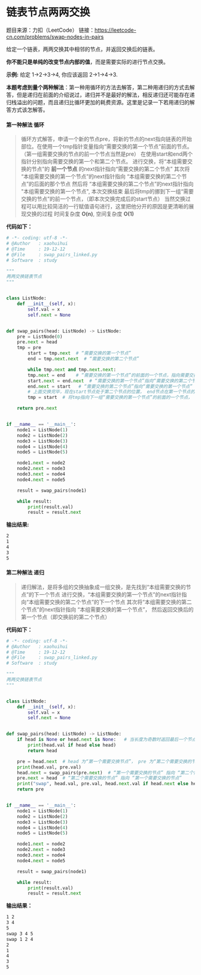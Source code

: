 # 链表节点两两交换
题目来源：力扣（LeetCode）
链接：https://leetcode-cn.com/problems/swap-nodes-in-pairs

给定一个链表，两两交换其中相邻的节点，并返回交换后的链表。

**你不能只是单纯的改变节点内部的值**，而是需要实际的进行节点交换。

__示例:__
给定 1->2->3->4, 你应该返回 2->1->4->3.

__本题考虑到量个两种解法__：第一种用循环的方法去解答，第二种用递归的方式去解答，但是递归在前面的介绍说过，递归并不是最好的解法，相反递归还可能存在递归栈溢出的问题，而且递归比循环更加的耗费资源。这里是记录一下若用递归的解答方式该怎解答。

#### 第一种解法 循环
> 循环方式解答，申请一个新的节点pre，将新的节点的next指向链表的开始部位。在使用一个tmp指针变量指向“需要交换的第一个节点”前面的节点。（第一组需要交换的节点的前一个节点当然是pre）
>  在使用start和end两个指针分别指向需要交换的第一个和第二个节点。
> 进行交换，将“本组需要交换的节点”的 **前一个节点** 的next指针指向“需要交换的第二个节点”
> 其次将 “本组需要交换的第一个节点”的next指针指向 “本组需要交换的第二个节点”的后面的那个节点
>  然后将 “本组需要交换的第二个节点”的next指针指向 "本组需要交换的第一个节点", 本次交换结束
>  最后将tmp的挪到下一组“需要交换的节点”的前一个节点，（即本次交换完成后的start节点）
> 当然交换过程可以用比较简洁的一行赋值语句进行，这里把他分开的原因是更清晰的展现交换的过程
> 时间复杂度 **O(n)**, 空间复杂度 **O(1)**

**代码如下：**
```python
# -*- coding: utf-8 -*-
# @Author   : xaohuihui
# @Time     : 19-12-12
# @File     : swap_pairs_linked.py
# Software  : study

"""
两两交换链表节点
"""


class ListNode:
    def __init__(self, x):
        self.val = x
        self.next = None


def swap_pairs(head: ListNode) -> ListNode:
    pre = ListNode(0)
    pre.next = head
    tmp = pre
        start = tmp.next  # “需要交换的第一个节点”
        end = tmp.next.next  # “需要交换的第二个节点”

        while tmp.next and tmp.next.next:
        tmp.next = end    # “需要交换的第一个节点”的前面的一个节点，指向需要交换的第二个节点
        start.next = end.next  # “需要交换的第一个节点”指向“需要交换的第二个节点”的后面的节点
        end.next = start   # “需要交换的第二个节点”指向“需要交换的第一个节点”
        # 上面交换完毕，现在start节点处于第二个节点的位置， end节点在第一个节点的位置
        tmp = start  # 将tmp指向下一组“需要交换的第一个节点”的前面的一个节点， 即本次交换完成的第二个节点的位置

    return pre.next


if __name__ == '__main__':
    node1 = ListNode(1)
    node2 = ListNode(2)
    node3 = ListNode(3)
    node4 = ListNode(4)
    node5 = ListNode(5)

    node1.next = node2
    node2.next = node3
    node3.next = node4
    node4.next = node5

    result = swap_pairs(node1)

    while result:
        print(result.val)
        result = result.next

```
__输出结果:__
```bash
2
1
4
3
5
```

#### 第二种解法  递归
> 递归解法，是将多组的交换抽象成一组交换，是先找到“本组需要交换的节点”的下一个节点
> 进行交换，“本组需要交换的第一个节点”的next指针指向“本组需要交换的第二个节点”的下一个节点
>  其次将“本组需要交换的第二个节点”的next指针指向 “本组需要交换的第一个节点”， 然后返回交换后的第一个节点（即交换前的第二个节点）

**代码如下：**
```python
# -*- coding: utf-8 -*-
# @Author   : xaohuihui
# @Time     : 19-12-12
# @File     : swap_pairs_linked.py
# Software  : study

"""
两两交换链表节点
"""


class ListNode:
    def __init__(self, x):
        self.val = x
        self.next = None


def swap_pairs(head: ListNode) -> ListNode:
    if head is None or head.next is None:   # 当长度为奇数时返回最后一个节点，当长度为偶数的时候返回None
        print(head.val if head else head)
        return head

    pre = head.next  # head 为“第一个需要交换节点”， pre 为“第二个需要交换的节点”
    print(head.val, pre.val)
    head.next = swap_pairs(pre.next)  # “第一个需要交换的节点” 指向 “第二个需要交换的节点”的后面的节点
    pre.next = head  # “第二个需要交换的节点” 指向 “第一个需要交换的节点”
    print("swap", head.val, pre.val, head.next.val if head.next else head.next)
    return pre


if __name__ == '__main__':
    node1 = ListNode(1)
    node2 = ListNode(2)
    node3 = ListNode(3)
    node4 = ListNode(4)
    node5 = ListNode(5)

    node1.next = node2
    node2.next = node3
    node3.next = node4
    node4.next = node5

    result = swap_pairs(node1)

    while result:
        print(result.val)
        result = result.next
```

__输出结果：__
```bash
1 2
3 4
5
swap 3 4 5
swap 1 2 4
2
1
4
3
5
```
